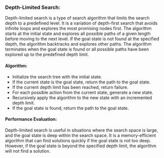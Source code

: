 ### Depth-Limited Search:
Depth-limited search is a type of search algorithm that limits the search depth to a predefined level. It is a variation of depth-first search that avoids infinite loops and explores the most promising nodes first. The algorithm starts at the initial state and explores all possible paths of a given length before moving to the next level. If the goal state is not found at the specified depth, the algorithm backtracks and explores other paths. The algorithm terminates when the goal state is found or all possible paths have been explored up to the predefined depth limit.


#### Algorithm:

  - Initialize the search tree with the initial state.
  - If the current state is the goal state, return the path to the goal state.
  - If the current depth limit has been reached, return failure.
  - For each possible action from the current state, generate a new state.
  - Recursively apply the algorithm to the new state with an incremented depth limit.
  - If the goal state is found, return the path to the goal state.


#### Performance Evaluation:
Depth-limited search is useful in situations where the search space is large, and the goal state is deep within the search space. It is a memory-efficient algorithm that can find solutions quickly if the goal state is not too deep. However, if the goal state is beyond the specified depth limit, the algorithm will not find a solution.
